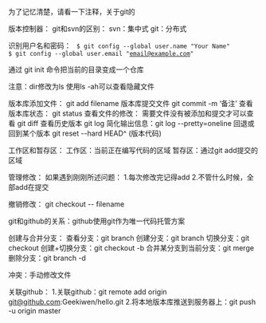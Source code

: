 为了记忆清楚，请看一下注释，关于git的


版本控制器：
    git和svn的区别：
	svn：集中式
	git：分布式

识别用户名和密码：
<code>
	$ git config --global user.name "Your Name"
	$ git config --global user.email "email@example.com"
</code>

通过 git init 命令把当前的目录变成一个仓库

注意：dir修改为ls  使用ls -ah可以查看隐藏文件

版本库添加文件：
   git add filename
版本库提交文件
   git commit -m ‘备注’
查看版本库状态：
   git status
查看文件的修改： 需要文件没有被添加和提交才可以查看
   git diff
查看历史版本
   git log 
   简化输出信息：git log --pretty=oneline
回退或回到某个版本
   git reset --hard HEAD^ (版本代码)

工作区和暂存区：
    工作区：当前正在编写代码的区域
    暂存区：通过git add提交的区域

管理修改：
    如果遇到刚刚所述问题：
        1.每次修改完记得add
        2.不管什么时候，全部add在提交

撤销修改：
     git checkout -- filename

git和github的关系：github使用git作为唯一代码托管方案

创建与合并分支：
    查看分支：git branch
    创建分支：git branch <name>
    切换分支：git checkout <name>
    创建+切换分支：git checkout -b <name>
    合并某分支到当前分支：git merge <name>
    删除分支：git branch -d <name>

冲突：手动修改文件


关联github：
    1.关联github：git remote add origin git@github.com:Geekiwen/hello.git
    2.将本地版本库推送到服务器上：git push -u origin master